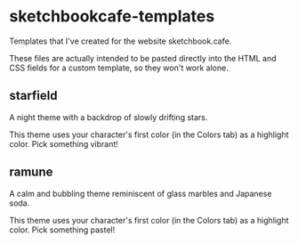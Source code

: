 # sketchbookcafe-templates
Templates that I've created for the website sketchbook.cafe.

These files are actually intended to be pasted directly into the HTML and CSS fields for a custom template, so they won't work alone.

## starfield
A night theme with a backdrop of slowly drifting stars.

This theme uses your character's first color (in the Colors tab) as a highlight color. Pick something vibrant!

## ramune
A calm and bubbling theme reminiscent of glass marbles and Japanese soda.

This theme uses your character's first color (in the Colors tab) as a highlight color. Pick something pastel!